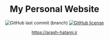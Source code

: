 <div align="center">
    <h1>My Personal Website</h1>

![GitHub last commit (branch)](https://img.shields.io/github/last-commit/hatamiarash7/MyWebSite/v4) [![GitHub license](https://img.shields.io/github/license/hatamiarash7/MyWebSite)](https://github.com/hatamiarash7/MyWebSite/blob/v4/LICENSE)

https://arash-hatami.ir
</div>
